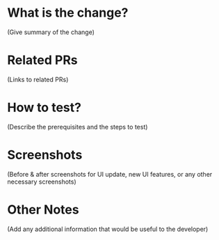 # What is the change?

(Give summary of the change)

# Related PRs

(Links to related PRs)

# How to test?

(Describe the prerequisites and the steps to test)

# Screenshots

(Before & after screenshots for UI update, new UI features, or any other necessary screenshots)

# Other Notes

(Add any additional information that would be useful to the developer)
